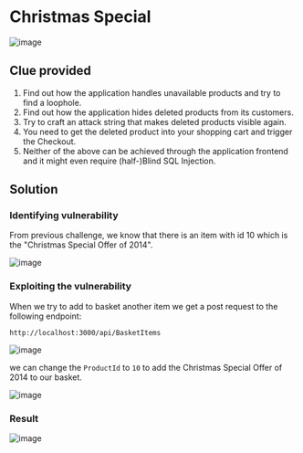 # Christmas Special

![image](../../../Assets/5-4.png)

## Clue provided

1. Find out how the application handles unavailable products and try to find a loophole.
2. Find out how the application hides deleted products from its customers.
3. Try to craft an attack string that makes deleted products visible again.
4. You need to get the deleted product into your shopping cart and trigger the Checkout.
5. Neither of the above can be achieved through the application frontend and it might even require (half-)Blind SQL Injection.

## Solution

### Identifying vulnerability

From previous challenge, we know that there is an item with id 10 which is the "Christmas Special Offer of 2014".

![image](../../../Assets/5-1.png)


### Exploiting the vulnerability

When we try to add to basket another item we get a post request to the following endpoint:

```
http://localhost:3000/api/BasketItems
```

![image](../../../Assets/5-2.png)

we can change the `ProductId` to `10` to add the Christmas Special Offer of 2014 to our basket.

![image](../../../Assets/5-3.png)

### Result 

![image](../../../Assets/5-5.png)

